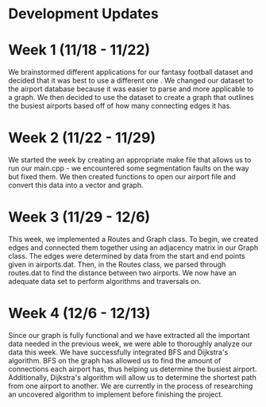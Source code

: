 # Development Updates

# Week 1 (11/18 - 11/22)
We brainstormed different applications for our fantasy football dataset and decided that it was best to use a different one . We changed our dataset to the airport database because it was easier to parse and more applicable to a graph. We then decided to use the dataset to create a graph that outlines the busiest airports based off of how many connecting edges it has. 


# Week 2 (11/22 - 11/29)
We started the week by creating an appropriate make file that allows us to run our main.cpp - we encountered some segmentation faults on the way but fixed them. We then created functions to open our airport file and convert this data into a vector and graph.


# Week 3 (11/29 - 12/6)
This week, we implemented a Routes and Graph class. To begin, we created edges and connected them together using an adjacency matrix in our Graph class. The edges were determined by data from the start and end points given in airports.dat. Then, in the Routes class, we parsed through routes.dat to find the distance between two airports. We now have an adequate data set to perform algorithms and traversals on.

# Week 4 (12/6 - 12/13)
Since our graph is fully functional and we have extracted all the important data needed in the previous week, we were able to thoroughly analyze our data this week. We have successfully integrated BFS and Dijkstra's algorithm. BFS on the graph has allowed us to find the amount of connections each airport has, thus helping us determine the busiest airport. Additionally, Dijkstra's algorithm will allow us to determine the shortest path from one airport to another. We are currently in the process of researching an uncovered algorithm to implement before finishing the project.

